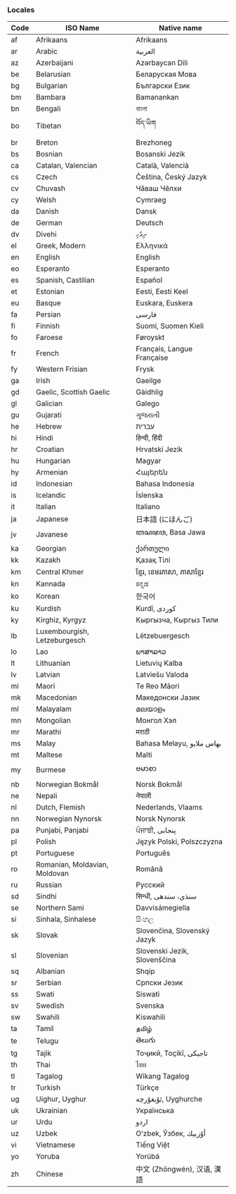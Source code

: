 ### Locales

Code | ISO Name | Native name 
--- | --- | ---
af | Afrikaans | Afrikaans
ar | Arabic | العربية
az | Azerbaijani | Azərbaycan Dili
be | Belarusian | Беларуская Мова
bg | Bulgarian | Български Език
bm | Bambara | Bamanankan
bn | Bengali | বাংলা
bo | Tibetan | བོད་ཡིག
br | Breton | Brezhoneg
bs | Bosnian | Bosanski Jezik
ca | Catalan, Valencian | Català, Valencià
cs | Czech | Čeština, Český Jazyk
cv | Chuvash | Чӑваш Чӗлхи
cy | Welsh | Cymraeg
da | Danish | Dansk
de | German | Deutsch
dv | Divehi | ދިވެހި
el | Greek, Modern | Ελληνικά
en | English | English
eo | Esperanto | Esperanto
es | Spanish, Castilian | Español
et | Estonian | Eesti, Eesti Keel
eu | Basque | Euskara, Euskera
fa | Persian | فارسی
fi | Finnish | Suomi, Suomen Kieli
fo | Faroese | Føroyskt
fr | French | Français, Langue Française
fy | Western Frisian | Frysk
ga | Irish | Gaeilge
gd | Gaelic, Scottish Gaelic | Gàidhlig
gl | Galician | Galego
gu | Gujarati | ગુજરાતી
he | Hebrew | עברית
hi | Hindi | हिन्दी, हिंदी
hr | Croatian | Hrvatski Jezik
hu | Hungarian | Magyar
hy | Armenian | Հայերեն
id | Indonesian | Bahasa Indonesia
is | Icelandic | Íslenska
it | Italian | Italiano
ja | Japanese | 日本語 (にほんご)
jv | Javanese | ꦧꦱꦗꦮ, Basa Jawa
ka | Georgian | ქართული
kk | Kazakh | Қазақ Тілі
km | Central Khmer | ខ្មែរ, ខេមរភាសា, ភាសាខ្មែរ
kn | Kannada | ಕನ್ನಡ
ko | Korean | 한국어
ku | Kurdish | Kurdî, کوردی‎
ky | Kirghiz, Kyrgyz | Кыргызча, Кыргыз Тили
lb | Luxembourgish, Letzeburgesch | Lëtzebuergesch
lo | Lao | ພາສາລາວ
lt | Lithuanian | Lietuvių Kalba
lv | Latvian | Latviešu Valoda
mi | Maori | Te Reo Māori
mk | Macedonian | Македонски Јазик
ml | Malayalam | മലയാളം
mn | Mongolian | Монгол Хэл
mr | Marathi | मराठी
ms | Malay | Bahasa Melayu, بهاس ملايو‎
mt | Maltese | Malti
my | Burmese | ဗမာစာ
nb | Norwegian Bokmål | Norsk Bokmål
ne | Nepali | नेपाली
nl | Dutch, Flemish | Nederlands, Vlaams
nn | Norwegian Nynorsk | Norsk Nynorsk
pa | Punjabi, Panjabi | ਪੰਜਾਬੀ, پنجابی‎
pl | Polish | Język Polski, Polszczyzna
pt | Portuguese | Português
ro | Romanian, Moldavian, Moldovan | Română
ru | Russian | Русский
sd | Sindhi | सिन्धी, سنڌي، سندھی‎
se | Northern Sami | Davvisámegiella
si | Sinhala, Sinhalese | සිංහල
sk | Slovak | Slovenčina, Slovenský Jazyk
sl | Slovenian | Slovenski Jezik, Slovenščina
sq | Albanian | Shqip
sr | Serbian | Српски Језик
ss | Swati | Siswati
sv | Swedish | Svenska
sw | Swahili | Kiswahili
ta | Tamil | தமிழ்
te | Telugu | తెలుగు
tg | Tajik | Тоҷикӣ, Toçikī, تاجیکی‎
th | Thai | ไทย
tl | Tagalog | Wikang Tagalog
tr | Turkish | Türkçe
ug | Uighur, Uyghur | ئۇيغۇرچە‎, Uyghurche
uk | Ukrainian | Українська
ur | Urdu | اردو
uz | Uzbek | Oʻzbek, Ўзбек, أۇزبېك‎
vi | Vietnamese | Tiếng Việt
yo | Yoruba | Yorùbá
zh | Chinese | 中文 (Zhōngwén), 汉语, 漢語

